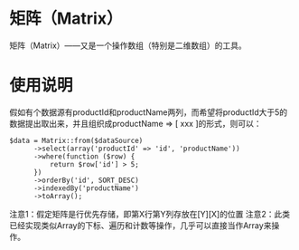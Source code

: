 # 矩阵（Matrix）
矩阵（Matrix）——又是一个操作数组（特别是二维数组）的工具。

# 使用说明
假如有个数据源有productId和productName两列，而希望将productId大于5的数据提出取出来，并且组织成productName => [ xxx ]的形式，则可以：

```
$data = Matrix::from($dataSource)
      ->select(array('productId' => 'id', 'productName'))
      ->where(function ($row) {
          return $row['id'] > 5;
      })
      ->orderBy('id', SORT_DESC)
      ->indexedBy('productName')
      ->toArray();
```

注意1：假定矩阵是行优先存储，即第X行第Y列存放在[Y][X]的位置
注意2：此类已经实现类似Array的下标、遍历和计数等操作，几乎可以直接当作Array来操作。